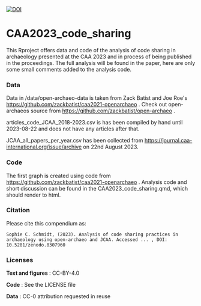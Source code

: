 

[![DOI](https://zenodo.org/badge/684052443.svg)](https://zenodo.org/badge/latestdoi/684052443)


# CAA2023_code_sharing
This Rproject offers data and code of the analysis of code sharing in archaeology presented at the CAA 2023 and in process of being published in the proceedings. The full analysis will be found in the paper, here are only some small comments added to the analysis code. 

### Data
Data in /data/open-archaeo-data is taken from Zack Batist and Joe Roe's https://github.com/zackbatist/caa2021-openarchaeo . Check out open-archaeos source from https://github.com/zackbatist/open-archaeo .

articles_code_JCAA_2018-2023.csv is has been compiled by hand until 2023-08-22 and does not have any articles after that. 

JCAA_all_papers_per_year.csv has been collected from https://journal.caa-international.org/issue/archive on 22nd August 2023.

### Code
The first graph is created using code from https://github.com/zackbatist/caa2021-openarchaeo .
Analysis code and short discussion can be found in the CAA2023_code_sharing.qmd, which should render to html.

### Citation

Please cite this compendium as:

    Sophie C. Schmidt, (2023). Analysis of code sharing practices in archaeology using open-archaeo and JCAA. Accessed ... , DOI: 10.5281/zenodo.8307960 


### Licenses

**Text and figures** : CC-BY-4.0

**Code** : See the LICENSE file

**Data** : CC-0 attribution requested in reuse

